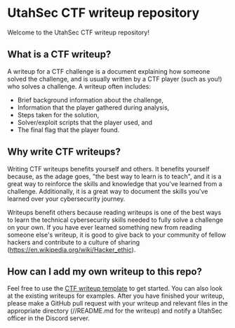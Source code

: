 # UtahSec CTF writeup repository

Welcome to the UtahSec CTF writeup repository!

## What is a CTF writeup?

A writeup for a CTF challenge is a document explaining how someone solved the challenge, and is usually written by a CTF player (such as you!) who solves a challenge. A writeup often includes:

* Brief background information about the challenge,
* Information that the player gathered during analysis,
* Steps taken for the solution,
* Solver/exploit scripts that the player used, and
* The final flag that the player found.

## Why write CTF writeups?

Writing CTF writeups benefits yourself and others. It benefits yourself because, as the adage goes, "the best way to learn is to teach", and it is a great way to reinforce the skills and knowledge that you've learned from a challenge. Additionally, it is a great way to document the skills you've learned over your cybersecurity journey.

Writeups benefit others because reading writeups is one of the best ways to learn the technical cybersecurity skills needed to fully solve a challenge on your own. If you have ever learned something new from reading someone else's writeup, it is good to give back to your community of fellow hackers and contribute to a culture of sharing (https://en.wikipedia.org/wiki/Hacker_ethic).

## How can I add my own writeup to this repo?

Feel free to use the [CTF writeup template](ctf-writeup-template.md) to get started. You can also look at the existing writeups for examples. After you have finished your writeup, please make a GitHub pull request with your writeup and relevant files in the appropriate directory (<CTF event name>/<challenge name>/README.md for the writeup) and notify a UtahSec officer in the Discord server.
